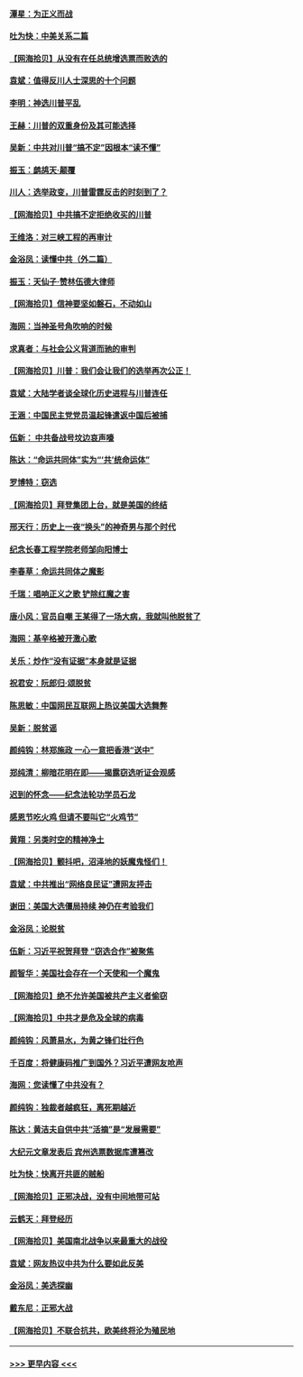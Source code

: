 #### [潭星：为正义而战](../pages/nsc993/n12600926.md?t=12080202) 
#### [吐为快：中美关系二篇](../pages/nsc993/n12600908.md?t=12080202) 
#### [【网海拾贝】从没有在任总统增选票而败选的](../pages/nsc993/n12600435.md?t=12080202) 
#### [袁斌：值得反川人士深思的十个问题](../pages/nsc993/n12600332.md?t=12080202) 
#### [李明：神选川普平乱](../pages/nsc993/n12599751.md?t=12080202) 
#### [王赫：川普的双重身份及其可能选择](../pages/nsc993/n12599723.md?t=12080202) 
#### [吴新：中共对川普“搞不定”因根本“读不懂”](../pages/nsc993/n12599502.md?t=12080202) 
#### [振玉：鹧鸪天‧颠覆](../pages/nsc993/n12599494.md?t=12080202) 
#### [川人：选举政变，川普雷霆反击的时刻到了？](../pages/nsc993/n12599291.md?t=12080202) 
#### [【网海拾贝】中共搞不定拒绝收买的川普](../pages/nsc993/n12598955.md?t=12080202) 
#### [王维洛：对三峡工程的再审计](../pages/nsc993/n12598436.md?t=12080202) 
#### [金浴凤：读懂中共（外二篇）](../pages/nsc993/n12597943.md?t=12080202) 
#### [振玉：天仙子‧赞林伍德大律师](../pages/nsc993/n12597929.md?t=12080202) 
#### [【网海拾贝】信神要坚如磐石，不动如山](../pages/nsc993/n12597901.md?t=12080202) 
#### [海网：当神圣号角吹响的时候](../pages/nsc993/n12595891.md?t=12080202) 
#### [求真者：与社会公义背道而驰的审判](../pages/nsc993/n12595868.md?t=12080202) 
#### [【网海拾贝】川普：我们会让我们的选举再次公正！](../pages/nsc993/n12594930.md?t=12080202) 
#### [袁斌：大陆学者谈全球化历史进程与川普连任](../pages/nsc993/n12594690.md?t=12080202) 
#### [王涵：中国民主党党员温起锋遣返中国后被捕](../pages/nsc993/n12594540.md?t=12080202) 
#### [伍新： 中共备战号坟边哀声嚎](../pages/nsc993/n12593086.md?t=12080202) 
#### [陈达：“命运共同体”实为“‘共’统命运体”](../pages/nsc993/n12590865.md?t=12080202) 
#### [罗博特：窃选](../pages/nsc993/n12590619.md?t=12080202) 
#### [【网海拾贝】拜登集团上台，就是美国的终结](../pages/nsc993/n12589725.md?t=12080202) 
#### [邢天行：历史上一夜“换头”的神奇男与那个时代](../pages/nsc993/n12589424.md?t=12080202) 
#### [纪念长春工程学院老师邹向阳博士](../pages/nsc993/n12585390.md?t=12080202) 
#### [李春草：命运共同体之魔影](../pages/nsc993/n12585026.md?t=12080202) 
#### [千瑞：唱响正义之歌 铲除红魔之害](../pages/nsc993/n12585002.md?t=12080202) 
#### [唐小风：官员自嘲 王某得了一场大病，我就叫他脱贫了](../pages/nsc993/n12584981.md?t=12080202) 
#### [海网：基辛格被开激心歌](../pages/nsc993/n12584946.md?t=12080202) 
#### [关乐：炒作“没有证据”本身就是证据](../pages/nsc993/n12583146.md?t=12080202) 
#### [祝君安：阮郎归‧颂脱贫](../pages/nsc993/n12583119.md?t=12080202) 
#### [陈思敏：中国网民互联网上热议美国大选舞弊](../pages/nsc993/n12582845.md?t=12080202) 
#### [吴新：脱贫谣](../pages/nsc993/n12580839.md?t=12080202) 
#### [颜纯钩：林郑施政 一心一意把香港“送中”](../pages/nsc993/n12580805.md?t=12080202) 
#### [郑纯清：柳暗花明在即——揭露窃选听证会观感](../pages/nsc993/n12580795.md?t=12080202) 
#### [迟到的怀念——纪念法轮功学员石龙](../pages/nsc993/n12580245.md?t=12080202) 
#### [感恩节吃火鸡  但请不要叫它“火鸡节”](../pages/nsc993/n12580252.md?t=12080202) 
#### [黄翔：另类时空的精神净土](../pages/nsc993/n12578638.md?t=12080202) 
#### [【网海拾贝】颤抖吧，沼泽地的妖魔鬼怪们！](../pages/nsc993/n12578552.md?t=12080202) 
#### [袁斌：中共推出“网络良民证”遭网友抨击](../pages/nsc993/n12578511.md?t=12080202) 
#### [谢田：美国大选僵局持续 神仍在考验我们](../pages/nsc993/n12577432.md?t=12080202) 
#### [金浴凤：论脱贫](../pages/nsc993/n12576386.md?t=12080202) 
#### [伍新：习近平祝贺拜登 “窃选合作”被聚焦](../pages/nsc993/n12576358.md?t=12080202) 
#### [颜智华：美国社会存在一个天使和一个魔鬼](../pages/nsc993/n12574299.md?t=12080202) 
#### [【网海拾贝】绝不允许美国被共产主义者偷窃](../pages/nsc993/n12573396.md?t=12080202) 
#### [【网海拾贝】中共才是危及全球的病毒](../pages/nsc993/n12571204.md?t=12080202) 
#### [颜纯钩：风萧易水，为黄之锋们壮行色](../pages/nsc993/n12571487.md?t=12080202) 
#### [千百度：将健康码推广到国外？习近平遭网友呛声](../pages/nsc993/n12570808.md?t=12080202) 
#### [海网：您读懂了中共没有？](../pages/nsc993/n12570487.md?t=12080202) 
#### [颜纯钩：独裁者越疯狂，离死期越近](../pages/nsc993/n12569055.md?t=12080202) 
#### [陈达：黄洁夫自供中共“活摘”是“发展需要”](../pages/nsc993/n12568541.md?t=12080202) 
#### [大纪元文章发表后 宾州选票数据库遭篡改](../pages/nsc993/n12568105.md?t=12080202) 
#### [吐为快：快离开共匪的贼船](../pages/nsc993/n12568462.md?t=12080202) 
#### [【网海拾贝】正邪决战，没有中间地带可站](../pages/nsc993/n12568439.md?t=12080202) 
#### [云鹤天：拜登经历](../pages/nsc993/n12567294.md?t=12080202) 
#### [【网海拾贝】美国南北战争以来最重大的战役](../pages/nsc993/n12567247.md?t=12080202) 
#### [袁斌：网友热议中共为什么要如此反美](../pages/nsc993/n12567162.md?t=12080202) 
#### [金浴凤：美选探幽](../pages/nsc993/n12567147.md?t=12080202) 
#### [戴东尼：正邪大战](../pages/nsc993/n12567033.md?t=12080202) 
#### [【网海拾贝】不联合抗共，欧美终将沦为殖民地](../pages/nsc993/n12565068.md?t=12080202) 

----
#### [ >>> 更早内容 <<< ](../indexes/nsc993-earlier.md)
